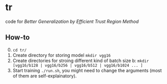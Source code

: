 # tr
code for *Better Generalization by Efficient Trust Region Method*

## How-to
0. `cd tr/` 
1. Create directory for storing model `mkdir vgg16`
2. Create directories for stroing different kind of batch size b: `mkdir [vgg16/b128 | vgg16/b256 | vgg16/b512 | vgg16/b1024 ... ]`
3. Start training `./run.sh`, you might need to change the arguments (most of them are self-explainatory).
